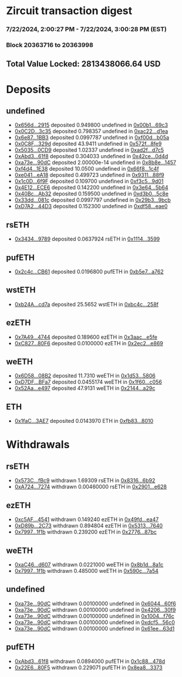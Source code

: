 # Zircuit transaction digest
### 7/22/2024, 2:00:27 PM - 7/22/2024, 3:00:28 PM (EST)
### Block 20363716 to 20363998

## Total Value Locked: 2813438066.64 USD

# Deposits
## undefined
- [0x656d...2915](https://etherscan.io/address/0x656d96cd38b12e9F073eb06612C05056815f2915) deposited 0.949800 undefined in [0x00b1...69c3](https://etherscan.io/tx/0x656d96cd38b12e9F073eb06612C05056815f2915)
- [0x0C2D...3c35](https://etherscan.io/address/0x0C2D82A75dF3987dFdbCd8aF5Cd689571edD3c35) deposited 0.798357 undefined in [0xac22...d1ea](https://etherscan.io/tx/0x0C2D82A75dF3987dFdbCd8aF5Cd689571edD3c35)
- [0x6e87...1BB3](https://etherscan.io/address/0x6e87B2ff67AAA0b1A6422B2574A29a193d841BB3) deposited 0.0997787 undefined in [0xf00d...b05a](https://etherscan.io/tx/0x6e87B2ff67AAA0b1A6422B2574A29a193d841BB3)
- [0x0C8F...329d](https://etherscan.io/address/0x0C8FeeF4095259ACc54b0B870e1F4899d9b3329d) deposited 43.9411 undefined in [0x572f...8fe9](https://etherscan.io/tx/0x0C8FeeF4095259ACc54b0B870e1F4899d9b3329d)
- [0x5035...0CD9](https://etherscan.io/address/0x503590E93399b682c1B33c949FabBAB773DD0CD9) deposited 1.02337 undefined in [0xad2f...d7c5](https://etherscan.io/tx/0x503590E93399b682c1B33c949FabBAB773DD0CD9)
- [0xAbd3...61f8](https://etherscan.io/address/0xAbd3C7408d5A30C2d04f51C564b0879f09E561f8) deposited 0.304033 undefined in [0x42ce...0d4d](https://etherscan.io/tx/0xAbd3C7408d5A30C2d04f51C564b0879f09E561f8)
- [0xa73e...90dC](https://etherscan.io/address/0xa73ea33426059Fe06BAA3cA21a4fE0CCd9c990dC) deposited 2.00000e-14 undefined in [0x8b8e...1457](https://etherscan.io/tx/0xa73ea33426059Fe06BAA3cA21a4fE0CCd9c990dC)
- [0xf4d4...1E38](https://etherscan.io/address/0xf4d48bEb09D954a03b64d1a8Ab6D927Db1e51E38) deposited 10.0500 undefined in [0x66f8...1c4f](https://etherscan.io/tx/0xf4d48bEb09D954a03b64d1a8Ab6D927Db1e51E38)
- [0xe041...eA18](https://etherscan.io/address/0xe041978e13210AE8366948E9943018cD7245eA18) deposited 0.499723 undefined in [0x9311...88f9](https://etherscan.io/tx/0xe041978e13210AE8366948E9943018cD7245eA18)
- [0x1c0D...6f9F](https://etherscan.io/address/0x1c0D79A291514549cfEA14F400B35842EF266f9F) deposited 0.109700 undefined in [0xf3c5...9d01](https://etherscan.io/tx/0x1c0D79A291514549cfEA14F400B35842EF266f9F)
- [0x4E12...ECE6](https://etherscan.io/address/0x4E12A09b435fF4bd93A960B48200aFb1a9d6ECE6) deposited 0.142200 undefined in [0x3e64...5b64](https://etherscan.io/tx/0x4E12A09b435fF4bd93A960B48200aFb1a9d6ECE6)
- [0x40Bc...Ab32](https://etherscan.io/address/0x40Bc92442d98247a1C1beeC9E9f1fAb394B4Ab32) deposited 0.159500 undefined in [0xd3b0...5c8e](https://etherscan.io/tx/0x40Bc92442d98247a1C1beeC9E9f1fAb394B4Ab32)
- [0x33dd...081c](https://etherscan.io/address/0x33ddD67e67C073442CE84E2bFd9DF3E1C0f3081c) deposited 0.0997797 undefined in [0x29b3...9bcb](https://etherscan.io/tx/0x33ddD67e67C073442CE84E2bFd9DF3E1C0f3081c)
- [0xD7A2...44D3](https://etherscan.io/address/0xD7A260851A1715795B89DBb87166586716B844D3) deposited 0.152300 undefined in [0xdf58...eae0](https://etherscan.io/tx/0xD7A260851A1715795B89DBb87166586716B844D3)
## rsETH
- [0x3434...9789](https://etherscan.io/address/0x34349c5569e7B846c3558961552D2202760A9789) deposited 0.0637924 rsETH in [0x1114...3599](https://etherscan.io/tx/0x34349c5569e7B846c3558961552D2202760A9789)
## pufETH
- [0x2c4c...CB61](https://etherscan.io/address/0x2c4c6eC370D528faBeA2d63BD91b394e8a23CB61) deposited 0.0196800 pufETH in [0xb5e7...a762](https://etherscan.io/tx/0x2c4c6eC370D528faBeA2d63BD91b394e8a23CB61)
## wstETH
- [0xb24A...cd7a](https://etherscan.io/address/0xb24A493e2651582b4521b6D506c20fd0D431cd7a) deposited 25.5652 wstETH in [0xbc4c...258f](https://etherscan.io/tx/0xb24A493e2651582b4521b6D506c20fd0D431cd7a)
## ezETH
- [0x7A49...4744](https://etherscan.io/address/0x7A493Be5c2ce014cD049Bf178a1ac0Db1B434744) deposited 0.189600 ezETH in [0x3aac...e5fe](https://etherscan.io/tx/0x7A493Be5c2ce014cD049Bf178a1ac0Db1B434744)
- [0xC827...80F6](https://etherscan.io/address/0xC82766959E19ee9Ac530d52f3817cffdB8d780F6) deposited 0.0100000 ezETH in [0x2ec2...e869](https://etherscan.io/tx/0xC82766959E19ee9Ac530d52f3817cffdB8d780F6)
## weETH
- [0x6D58...08B2](https://etherscan.io/address/0x6D584b54Bcabaf79071ae0f13AbA3E43088a08B2) deposited 11.7310 weETH in [0x1d53...5806](https://etherscan.io/tx/0x6D584b54Bcabaf79071ae0f13AbA3E43088a08B2)
- [0xD7DF...BFa7](https://etherscan.io/address/0xD7DF7E085214743530afF339aFC420c7c720BFa7) deposited 0.0455174 weETH in [0x1f60...c056](https://etherscan.io/tx/0xD7DF7E085214743530afF339aFC420c7c720BFa7)
- [0x52Aa...e497](https://etherscan.io/address/0x52Aa899454998Be5b000Ad077a46Bbe360F4e497) deposited 47.9131 weETH in [0x2144...a29c](https://etherscan.io/tx/0x52Aa899454998Be5b000Ad077a46Bbe360F4e497)
## ETH
- [0x1faC...3AE7](https://etherscan.io/address/0x1faC05f8d939519755651990D87bEeD6cf143AE7) deposited 0.0143970 ETH in [0xfb83...8010](https://etherscan.io/tx/0x1faC05f8d939519755651990D87bEeD6cf143AE7)
# Withdrawals
## rsETH
- [0x573C...fBc9](https://etherscan.io/address/0x573C41f2653D01A3abCECe3fD3b49B391430fBc9) withdrawn 1.69309 rsETH in [0x8316...6b92](https://etherscan.io/tx/0x573C41f2653D01A3abCECe3fD3b49B391430fBc9)
- [0xA724...7274](https://etherscan.io/address/0xA7242ed529Dbd3239Fda5f1F2A111c4B4edb7274) withdrawn 0.00460000 rsETH in [0x2901...e628](https://etherscan.io/tx/0xA7242ed529Dbd3239Fda5f1F2A111c4B4edb7274)
## ezETH
- [0xc5AF...4541](https://etherscan.io/address/0xc5AF6E5B7FE71d3a76558B56d34B419088634541) withdrawn 0.149240 ezETH in [0x49fd...ea47](https://etherscan.io/tx/0xc5AF6E5B7FE71d3a76558B56d34B419088634541)
- [0xD89b...2C73](https://etherscan.io/address/0xD89b91B57d482C981Ffa9FE73912e6eeEb3E2C73) withdrawn 0.894804 ezETH in [0x5313...7640](https://etherscan.io/tx/0xD89b91B57d482C981Ffa9FE73912e6eeEb3E2C73)
- [0x7997...1f1b](https://etherscan.io/address/0x7997Fdf257826c5C4fb5FA3A1EBF582971601f1b) withdrawn 0.239200 ezETH in [0x2776...87bc](https://etherscan.io/tx/0x7997Fdf257826c5C4fb5FA3A1EBF582971601f1b)
## weETH
- [0xaC46...d607](https://etherscan.io/address/0xaC462b2746A48Cc3645375682F3FDa523d8cd607) withdrawn 0.0221000 weETH in [0x8b1d...8a1c](https://etherscan.io/tx/0xaC462b2746A48Cc3645375682F3FDa523d8cd607)
- [0x7997...1f1b](https://etherscan.io/address/0x7997Fdf257826c5C4fb5FA3A1EBF582971601f1b) withdrawn 0.485000 weETH in [0x590c...7a54](https://etherscan.io/tx/0x7997Fdf257826c5C4fb5FA3A1EBF582971601f1b)
## undefined
- [0xa73e...90dC](https://etherscan.io/address/0xa73ea33426059Fe06BAA3cA21a4fE0CCd9c990dC) withdrawn 0.00100000 undefined in [0x6044...60f6](https://etherscan.io/tx/0xa73ea33426059Fe06BAA3cA21a4fE0CCd9c990dC)
- [0xa73e...90dC](https://etherscan.io/address/0xa73ea33426059Fe06BAA3cA21a4fE0CCd9c990dC) withdrawn 0.00100000 undefined in [0x4206...30f9](https://etherscan.io/tx/0xa73ea33426059Fe06BAA3cA21a4fE0CCd9c990dC)
- [0xa73e...90dC](https://etherscan.io/address/0xa73ea33426059Fe06BAA3cA21a4fE0CCd9c990dC) withdrawn 0.00100000 undefined in [0x1004...f76c](https://etherscan.io/tx/0xa73ea33426059Fe06BAA3cA21a4fE0CCd9c990dC)
- [0xa73e...90dC](https://etherscan.io/address/0xa73ea33426059Fe06BAA3cA21a4fE0CCd9c990dC) withdrawn 0.00100000 undefined in [0xdcf5...56c0](https://etherscan.io/tx/0xa73ea33426059Fe06BAA3cA21a4fE0CCd9c990dC)
- [0xa73e...90dC](https://etherscan.io/address/0xa73ea33426059Fe06BAA3cA21a4fE0CCd9c990dC) withdrawn 0.00100000 undefined in [0x61ee...63d1](https://etherscan.io/tx/0xa73ea33426059Fe06BAA3cA21a4fE0CCd9c990dC)
## pufETH
- [0xAbd3...61f8](https://etherscan.io/address/0xAbd3C7408d5A30C2d04f51C564b0879f09E561f8) withdrawn 0.0894000 pufETH in [0x1c88...478d](https://etherscan.io/tx/0xAbd3C7408d5A30C2d04f51C564b0879f09E561f8)
- [0x22E6...80F5](https://etherscan.io/address/0x22E60b9F76ff1fE3968284750FC8071B5C4480F5) withdrawn 0.229071 pufETH in [0x8ea8...3373](https://etherscan.io/tx/0x22E60b9F76ff1fE3968284750FC8071B5C4480F5)
